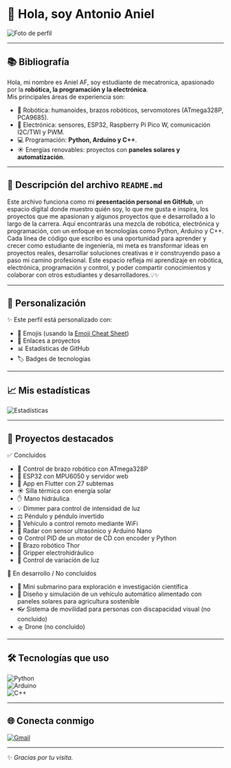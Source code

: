 # 👋 Hola, soy Antonio Aniel  

![Foto de perfil](https://avatars.githubusercontent.com/u/9919?s=200&v=4) <!-- Reemplaza con tu avatar -->

---

## 📚 Bibliografía  
Hola, mi nombre es Aniel AF, soy estudiante de mecatronica, apasionado por la **robótica, la programación y la electrónica**.  
Mis principales áreas de experiencia son:  

- 🤖 Robótica: humanoides, brazos robóticos, servomotores (ATmega328P, PCA9685).  
- 📡 Electrónica: sensores, ESP32, Raspberry Pi Pico W, comunicación I2C/TWI y PWM.  
- 💻 Programación: **Python, Arduino y C++**.  
- ☀️ Energías renovables: proyectos con **paneles solares y automatización**.  

---

## 📄 Descripción del archivo `README.md`  
Este archivo funciona como mi **presentación personal en GitHub**, un espacio digital donde muestro quién soy, lo que me gusta e inspira, los proyectos que me apasionan y algunos proyectos que e desarrollado a lo largo de la carrera.
Aquí encontrarás una mezcla de robótica, electrónica y programación, con un enfoque en tecnologías como Python, Arduino y C++.
Cada línea de código que escribo es una oportunidad para aprender y crecer como estudiante de ingeniería, mi meta es transformar ideas en proyectos reales, desarrollar soluciones creativas e ir construyendo paso a paso mi camino profesional.
Este espacio refleja mi aprendizaje en robótica, electrónica, programación y control, y poder compartir conocimientos y colaborar con otros estudiantes y desarrolladores.💡✨

---

## 🎨 Personalización  
✨ Este perfil está personalizado con:  
- 🌟 Emojis (usando la [Emoji Cheat Sheet](https://github.com/ikatyang/emoji-cheat-sheet))  
- 🔗 Enlaces a proyectos  
- 📊 Estadísticas de GitHub  
- 🏷️ Badges de tecnologías  

---

## 📈 Mis estadísticas  
![Estadísticas](https://github-readme-stats.vercel.app/api?username=Aniel-AF&show_icons=true&theme=tokyonight)  

---

## 🚀 Proyectos destacados  
✅ Concluidos
- 🤖 Control de brazo robótico con ATmega328P
- 📡 ESP32 con MPU6050 y servidor web
- 📱 App en Flutter con 27 subtemas
- ☀️ Silla térmica con energía solar
- ✋ Mano hidráulica
- 💡 Dimmer para control de intensidad de luz
- ⚖️ Péndulo y péndulo invertido
- 🚗 Vehículo a control remoto mediante WiFi
- 📡 Radar con sensor ultrasónico y Arduino Nano
- ⚙️ Control PID de un motor de CD con encoder y Python
- 🦾 Brazo robótico Thor
- 🤲 Gripper electrohidráulico
- 🔆 Control de variación de luz
 
🔄 En desarrollo / No concluidos
- 🌊 Mini submarino para exploración e investigación científica
- 🚜 Diseño y simulación de un vehículo automático alimentado con paneles solares para agricultura sostenible
- 👓 Sistema de movilidad para personas con discapacidad visual (no concluido)
- 🛸 Drone (no concluido)

---

## 🛠️ Tecnologías que uso  
![Python](https://img.shields.io/badge/Python-000?style=for-the-badge&logo=python&logoColor=3776AB)  
![Arduino](https://img.shields.io/badge/Arduino-000?style=for-the-badge&logo=arduino&logoColor=00979D)  
![C++](https://img.shields.io/badge/C++-000?style=for-the-badge&logo=cplusplus&logoColor=00599C)  

---

## 🌐 Conecta conmigo  
[![Gmail](https://img.shields.io/badge/Email-000?style=for-the-badge&logo=gmail&logoColor=EA4335)](mailto:aofa020924@gs.utm.mx.com)  

---

✨ *Gracias por tu visita.*  
